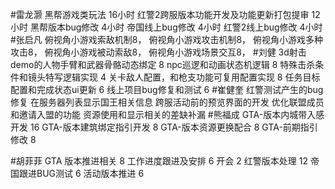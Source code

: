 #雷龙灏 
黑帮游戏类玩法  16小时 
红警2跨服版本功能开发及功能更新打包提审 12小时 
黑帮版本bug修改  4小时
帝国线上bug修改  4小时
红警2线上bug修改 4小时
#张启凡 
俯视角小游戏索敌机制8，
俯视角小游戏攻击机制8，
俯视角小游戏多种攻击8，
俯视角小游戏被动索敌8，
俯视角小游戏场景交互8，
#刘健 
3d射击demo的人物手臂和武器骨骼动态绑定		8
npc巡逻和动画状态机逻辑	8
特殊击杀条件和镜头特写逻辑实现	4
关卡敌人配置，和枪支功能可复用配置实现	8
任务目标配置和完成状态ui更新	6
线上项目bug修复和测试	6
#崔健奎 
红警测试产生的bug修复
在服务器列表显示国王相关信息
跨服活动前的预览界面的开发
优化联盟成员和邀请入盟的功能
资源使用和显示相关的差缺补漏
#熊福成 
GTA-版本内城带入感开发                                      16
GTA-版本建筑绑定指引开发                                     8
GTA-版本资源更换配合                                            8
GTA-前期指引修改                                                   8

#胡菲菲 
GTA 版本推进相关 8
工作进度跟进及安排   6
开会 2
红警版本处理     12
帝国跟进BUG测试       6
活动版本推进 6